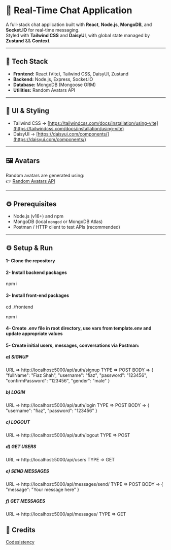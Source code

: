 # 💬 Real-Time Chat Application

A full-stack chat application built with **React**, **Node.js**, **MongoDB**, and **Socket.IO** for real-time messaging.  
Styled with **Tailwind CSS** and **DaisyUI**, with global state managed by **Zustand** && **Context**.

---

## 🚀 Tech Stack

- **Frontend:** React (Vite), Tailwind CSS, DaisyUI, Zustand
- **Backend:** Node.js, Express, Socket.IO
- **Database:** MongoDB (Mongoose ORM)
- **Utilities:** Random Avatars API

---

## 🎨 UI & Styling

- Tailwind CSS → [https://tailwindcss.com/docs/installation/using-vite](https://tailwindcss.com/docs/installation/using-vite)
- DaisyUI → [https://daisyui.com/components/](https://daisyui.com/components/)

---

## 🖼️ Avatars

Random avatars are generated using:  
👉 [Random Avatars API](https://avatar-placeholder.iran.liara.run/)

---

## ⚙️ Prerequisites

- Node.js (v16+) and npm
- MongoDB (local `mongod` or MongoDB Atlas)
- Postman / HTTP client to test APIs (recommended)

---

## ⚙️ Setup & Run

#### 1- Clone the repository

#### 2- Install backend packages

npm i

#### 3- Install front-end packages

cd ./frontend

npm i

#### 4- Create .env file in root directory, use vars from template.env and update appropriate values

#### 5- Create initial users, messages, conversations via Postman:

##### a) SIGNUP

URL => http://localhost:5000/api/auth/signup
TYPE => POST
BODY => {
"fullName": "Fiaz Shah",
"username": "fiaz",
"password": "123456",
"confirmPassword": "123456",
"gender": "male"
}

##### b) LOGIN

URL => http://localhost:5000/api/auth/login
TYPE => POST
BODY => {
"username": "fiaz",
"password": "123456"
}

##### c) LOGOUT

URL => http://localhost:5000/api/auth/logout
TYPE => POST

##### d) GET USERS

URL => http://localhost:5000/api/users
TYPE => GET

##### e) SEND MESSAGES

URL => http://localhost:5000/api/messages/send/<userId>
TYPE => POST
BODY => {
"message": "Your message here"
}

##### f) GET MESSAGES

URL => http://localhost:5000/api/messages/<conversations-id>
TYPE => GET

## 🙌 Credits

[Codesistency](https://www.youtube.com/@codesistency)
